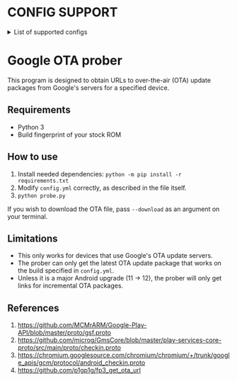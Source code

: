 # CONFIG SUPPORT
<details>
  <summary>List of supported configs</summary>
<br>

* TECNO PHANTOM V Fold2 5G (AE10)
* TECNO PHANTOM V Flip2 5G (AE11)
* TECNO CAMON 20 Pro 5G (CK8n)
* TECNO CAMON 30 Pro 5G (CL8)
* TECNO SPARK 20 Pro+ (KJ7)
* TECNO POVA 4 Pro (LG8n)
* TECNO POVA 5 (LH7n)
* TECNO POVA 6 (LI7)
* itel P55 5G (P661N)
* Infinix ZERO 30 4G (X6731B)
* Infinix GT 10 Pro (X6739)
* Infinix NOTE 12 2023 (X676C)
* Infinix NOTE 30 Pro (X678B)
* Infinix NOTE 30 (X6833B)
* Infinix NOTE 40X 5G (X6838)
* Infinix NOTE 40 Pro 4G (X6850)
* Infinix NOTE 40 Pro 5G (X6851)
* Infinix NOTE 40 Pro Plus 5G (X6851B)
* Infinix NOTE 40 5G (X6852)
* Infinix NOTE 40 4G (X6853)
* Infinix ZERO 40 4G (X6860)
* Infinix ZERO 40 5G (X6861)
* Infinix GT 20 Pro (X6871)
</details>

# Google OTA prober

This program is designed to obtain URLs to over-the-air (OTA) update packages from Google's servers for a specified device.

## Requirements
* Python 3
* Build fingerprint of your stock ROM

## How to use
1. Install needed dependencies: `python -m pip install -r requirements.txt`
2. Modify `config.yml` correctly, as described in the file itself.
3. `python probe.py`

If you wish to download the OTA file, pass `--download` as an argument on your terminal.

## Limitations
* This only works for devices that use Google's OTA update servers.
* The prober can only get the latest OTA update package that works on the build specified in `config.yml`.
* Unless it is a major Android upgrade (11 -> 12), the prober will only get links for incremental OTA packages.

## References
1. https://github.com/MCMrARM/Google-Play-API/blob/master/proto/gsf.proto
2. https://github.com/microg/GmsCore/blob/master/play-services-core-proto/src/main/proto/checkin.proto
3. https://chromium.googlesource.com/chromium/chromium/+/trunk/google_apis/gcm/protocol/android_checkin.proto
4. https://github.com/p1gp1g/fp3_get_ota_url
